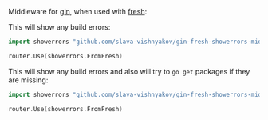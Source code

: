 Middleware for [gin](https://github.com/gin-gonic/gin), when used with [fresh](https://github.com/pressly/fresh):

This will show any build errors:

```go
import showerrors "github.com/slava-vishnyakov/gin-fresh-showerrors-middleware"

router.Use(showerrors.FromFresh)
```

This will show any build errors and also will try to `go get` packages if they are missing:

```go
import showerrors "github.com/slava-vishnyakov/gin-fresh-showerrors-middleware"

router.Use(showerrors.FromFresh)
```
